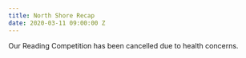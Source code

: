 ```yaml
---
title: North Shore Recap
date: 2020-03-11 09:00:00 Z
---
```


Our Reading Competition has been cancelled due to health concerns. 